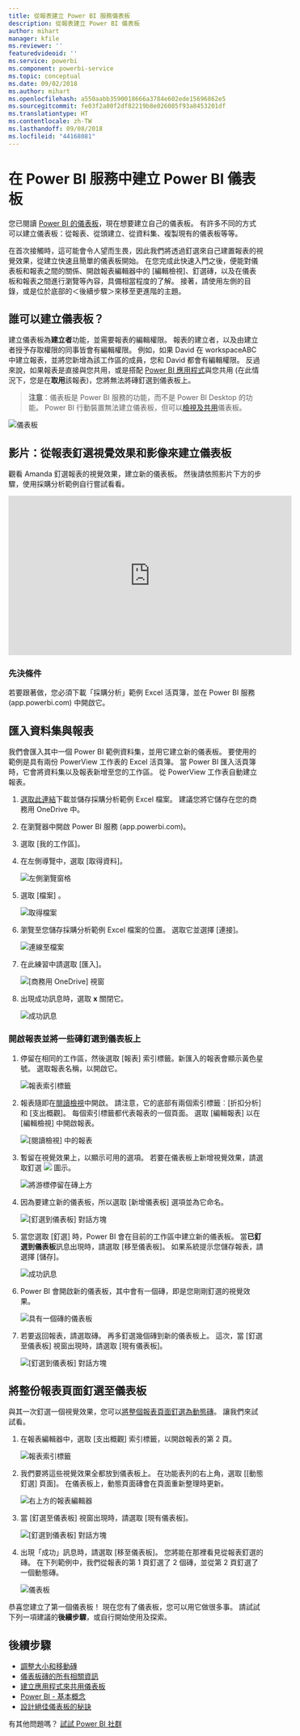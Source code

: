 ```yaml
---
title: 從報表建立 Power BI 服務儀表板
description: 從報表建立 Power BI 儀表板
author: mihart
manager: kfile
ms.reviewer: ''
featuredvideoid: ''
ms.service: powerbi
ms.component: powerbi-service
ms.topic: conceptual
ms.date: 09/02/2018
ms.author: mihart
ms.openlocfilehash: a550aabb3590018666a3784e602ede15696862e5
ms.sourcegitcommit: fe03f2a80f2df82219b8e026085f93a8453201df
ms.translationtype: HT
ms.contentlocale: zh-TW
ms.lasthandoff: 09/08/2018
ms.locfileid: "44168081"
---
```

# <a name="create-a-power-bi-dashboard-in-power-bi-service"></a>在 Power BI 服務中建立 Power BI 儀表板
您已閱讀 [Power BI 的儀表板](service-dashboards.md)，現在想要建立自己的儀表板。 有許多不同的方式可以建立儀表板：從報表、從頭建立、從資料集、複製現有的儀表板等等。  

在首次接觸時，這可能會令人望而生畏，因此我們將透過釘選來自己建置報表的視覺效果，從建立快速且簡單的儀表板開始。 在您完成此快速入門之後，便能對儀表板和報表之間的關係、開啟報表編輯器中的 [編輯檢視]、釘選磚，以及在儀表板和報表之間進行瀏覽等內容，具備相當程度的了解。 接著，請使用左側的目錄，或是位於底部的＜後續步驟＞來移至更進階的主題。

## <a name="who-can-create-a-dashboard"></a>誰可以建立儀表板？
建立儀表板為**建立者**功能，並需要報表的編輯權限。 報表的建立者，以及由建立者授予存取權限的同事皆會有編輯權限。 例如，如果 David 在 workspaceABC 中建立報表，並將您新增為該工作區的成員，您和 David 都會有編輯權限。 反過來說，如果報表是直接與您共用，或是搭配 [Power BI 應用程式](service-install-use-apps.md)與您共用 (在此情況下，您是在**取用**該報表)，您將無法將磚釘選到儀表板上。

> **注意**：儀表板是 Power BI 服務的功能，而不是 Power BI Desktop 的功能。 Power BI 行動裝置無法建立儀表板，但可以[檢視及共用](mobile-apps-view-dashboard.md)儀表板。
>
> 

![儀表板](media/service-dashboard-create/power-bi-completed-dashboard-small.png)

## <a name="video-create-a-dashboard-by-pinning-visuals-and-images-from-a-report"></a>影片：從報表釘選視覺效果和影像來建立儀表板
觀看 Amanda 釘選報表的視覺效果，建立新的儀表板。 然後請依照影片下方的步驟，使用採購分析範例自行嘗試看看。

<iframe width="560" height="315" src="https://www.youtube.com/embed/lJKgWnvl6bQ" frameborder="0" allowfullscreen></iframe>

### <a name="prerequisites"></a>先決條件
若要跟著做，您必須下載「採購分析」範例 Excel 活頁簿，並在 Power BI 服務 (app.powerbi.com) 中開啟它。

## <a name="import-a-dataset-with-a-report"></a>匯入資料集與報表
我們會匯入其中一個 Power BI 範例資料集，並用它建立新的儀表板。 要使用的範例是具有兩份 PowerView 工作表的 Excel 活頁簿。 當 Power BI 匯入活頁簿時，它會將資料集以及報表新增至您的工作區。  從 PowerView 工作表自動建立報表。

1. [選取此連結](http://go.microsoft.com/fwlink/?LinkId=529784)下載並儲存採購分析範例 Excel 檔案。 建議您將它儲存在您的商務用 OneDrive 中。
2. 在瀏覽器中開啟 Power BI 服務 (app.powerbi.com)。
3. 選取 [我的工作區]。
4. 在左側導覽中，選取 [取得資料]。

    ![左側瀏覽窗格](media/service-dashboard-create/power-bi-get-data3.png)
5. 選取 [檔案] 。

   ![取得檔案](media/service-dashboard-create/power-bi-select-files.png)
6. 瀏覽至您儲存採購分析範例 Excel 檔案的位置。 選取它並選擇 [連接]。

   ![連線至檔案](media/service-dashboard-create/power-bi-connectnew.png)
7. 在此練習中請選取 [匯入]。

    ![[商務用 OneDrive] 視窗](media/service-dashboard-create/power-bi-import.png)
8. 出現成功訊息時，選取 **x** 關閉它。

   ![成功訊息](media/service-dashboard-create/power-bi-view-datasetnew.png)

### <a name="open-the-report-and-pin-some-tiles-to-a-dashboard"></a>開啟報表並將一些磚釘選到儀表板上
1. 停留在相同的工作區，然後選取 [報表] 索引標籤。新匯入的報表會顯示黃色星號。 選取報表名稱，以開啟它。

    ![報表索引標籤](media/service-dashboard-create/power-bi-reports.png)
2. 報表隨即在[閱讀檢視](service-reading-view-and-editing-view.md)中開啟。 請注意，它的底部有兩個索引標籤︰[折扣分析] 和 [支出概觀]。 每個索引標籤都代表報表的一個頁面。
    選取 [編輯報表] 以在 [編輯檢視] 中開啟報表。

    ![[閱讀檢視] 中的報表](media/service-dashboard-create/power-bi-reading-view.png)
3. 暫留在視覺效果上，以顯示可用的選項。 若要在儀表板上新增視覺效果，請選取釘選 ![](media/service-dashboard-create/power-bi-pin-icon.png) 圖示。

    ![將游標停留在磚上方](media/service-dashboard-create/power-bi-hover.png)
4. 因為要建立新的儀表板，所以選取 [新增儀表板] 選項並為它命名。

   ![[釘選到儀表板] 對話方塊](media/service-dashboard-create/power-bi-pin-tile.png)
5. 當您選取 [釘選] 時，Power BI 會在目前的工作區中建立新的儀表板。 當**已釘選到儀表板**訊息出現時，請選取 [移至儀表板]。 如果系統提示您儲存報表，請選擇 [儲存]。

     ![成功訊息](media/service-dashboard-create/power-bi-pin-success.png)
6. Power BI 會開啟新的儀表板，其中會有一個磚，即是您剛剛釘選的視覺效果。

   ![具有一個磚的儀表板](media/service-dashboard-create/power-bi-pinned.png)
7. 若要返回報表，請選取磚。 再多釘選幾個磚到新的儀表板上。 這次，當 [釘選至儀表板] 視窗出現時，請選取 [現有儀表板]。  

   ![[釘選到儀表板] 對話方塊](media/service-dashboard-create/power-bi-existing-dashboard.png)

## <a name="pin-an-entire-report-page-to-the-dashboard"></a>將整份報表頁面釘選至儀表板
與其一次釘選一個視覺效果，您可以[將整個報表頁面釘選為動態磚](service-dashboard-pin-live-tile-from-report.md)。 讓我們來試試看。

1. 在報表編輯器中，選取 [支出概觀] 索引標籤，以開啟報表的第 2 頁。

   ![報表索引標籤](media/service-dashboard-create/power-bi-page-tab.png)

2. 我們要將這些視覺效果全都放到儀表板上。  在功能表列的右上角，選取 [[動態釘選] 頁面]。 在儀表板上，動態頁面磚會在頁面重新整理時更新。

   ![右上方的報表編輯器](media/service-dashboard-create/power-bi-pin-live.png)

3. 當 [釘選至儀表板] 視窗出現時，請選取 [現有儀表板]。

   ![[釘選到儀表板] 對話方塊](media/service-dashboard-create/power-bi-pin-live2.png)

4. 出現「成功」訊息時，請選取 [移至儀表板]。 您將能在那裡看見從報表釘選的磚。 在下列範例中，我們從報表的第 1 頁釘選了 2 個磚，並從第 2 頁釘選了一個動態磚。

   ![儀表板](media/service-dashboard-create/power-bi-dashboard.png)

恭喜您建立了第一個儀表板！ 現在您有了儀表板，您可以用它做很多事。  請試試下列一項建議的**後續步驟**，或自行開始使用及探索。   

## <a name="next-steps"></a>後續步驟
* [調整大小和移動磚](service-dashboard-edit-tile.md)
* [儀表板磚的所有相關資訊](service-dashboard-tiles.md)
* [建立應用程式來共用儀表板](service-create-distribute-apps.md)
* [Power BI - 基本概念](service-basic-concepts.md)
* [設計絕佳儀表板的秘訣](service-dashboards-design-tips.md)

有其他問題嗎？ [試試 Power BI 社群](http://community.powerbi.com/)
